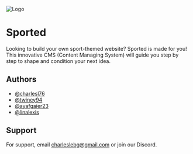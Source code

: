 
![Logo](https://i.ibb.co/XJxbyHB/Union.png)


# Sported

Looking to build your own sport-themed website? Sported is made for you! This innovative CMS (Content Managing System) will guide you step by step to shape and condition your next idea.




## Authors

- [@charlesl76](https://www.github.com/charlesl76)
- [@twiney94](https://www.github.com/twiney94)
- [@ayafgaier23](https://www.github.com/ayafgaier23)
- [@linalexis](https://www.github.com/linalexis)


## Support

For support, email charleslebg@gmail.com or join our Discord.
